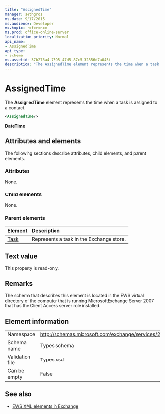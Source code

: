```yaml
---
title: "AssignedTime"
manager: sethgros
ms.date: 9/17/2015
ms.audience: Developer
ms.topic: reference
ms.prod: office-online-server
localization_priority: Normal
api_name:
- AssignedTime
api_type:
- schema
ms.assetid: 37b273a4-7595-47d5-87c5-32856d7a045b
description: "The AssignedTime element represents the time when a task is assigned to a contact."
---
```


# AssignedTime

The **AssignedTime** element represents the time when a task is assigned to a contact. 
  
```xml
<AssignedTime/>
```

 **DateTime**
## Attributes and elements

The following sections describe attributes, child elements, and parent elements.
  
### Attributes

None.
  
### Child elements

None.
  
### Parent elements

|**Element**|**Description**|
|:-----|:-----|
|[Task](task.md) <br/> |Represents a task in the Exchange store.  <br/> |
   
## Text value

This property is read-only.
  
## Remarks

The schema that describes this element is located in the EWS virtual directory of the computer that is running MicrosoftExchange Server 2007 that has the Client Access server role installed.
  
## Element information

|||
|:-----|:-----|
|Namespace  <br/> |http://schemas.microsoft.com/exchange/services/2006/types  <br/> |
|Schema name  <br/> |Types schema  <br/> |
|Validation file  <br/> |Types.xsd  <br/> |
|Can be empty  <br/> |False  <br/> |
   
## See also

- [EWS XML elements in Exchange](ews-xml-elements-in-exchange.md)

